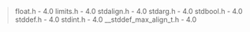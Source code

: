 > float.h                   - 4.0
> limits.h                  - 4.0
> stdalign.h                - 4.0
> stdarg.h                  - 4.0
> stdbool.h                 - 4.0
> stddef.h                  - 4.0
> stdint.h                  - 4.0
> __stddef_max_align_t.h    - 4.0
